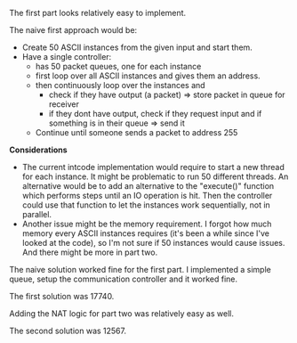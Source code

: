 The first part looks relatively easy to implement.

The naive first approach would be:

* Create 50 ASCII instances from the given input and start them.
* Have a single controller:
    * has 50 packet queues, one for each instance
    * first loop over all ASCII instances and gives them an address.
    * then continuously loop over the instances and 
        * check if they have output (a packet) => store packet in queue for receiver
        * if they dont have output, check if they request input and if something is in their queue => send it
    * Continue until someone sends a packet to address 255

**Considerations**

* The current intcode implementation would require to start a new thread for each instance. It might be problematic to run 50 different threads. An alternative would be to add an alternative to the "execute()" function which performs steps until an IO operation is hit. Then the controller could use that function to let the instances work sequentially, not in parallel.
* Another issue might be the memory requirement. I forgot how much memory every ASCII instances requires (it's been a while since I've looked at the code), so I'm not sure if 50 instances would cause issues. And there might be more in part two.

The naive solution worked fine for the first part. I implemented a simple queue, setup the communication controller and it worked fine.

The first solution was 17740.

Adding the NAT logic for part two was relatively easy as well.

The second solution was 12567.
